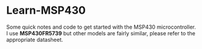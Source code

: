 # Learn-MSP430
Some quick notes and code to get started with the MSP430 microcontroller. I use **MSP430FR5739** but other models are fairly similar, please refer to the appropriate datasheet.
